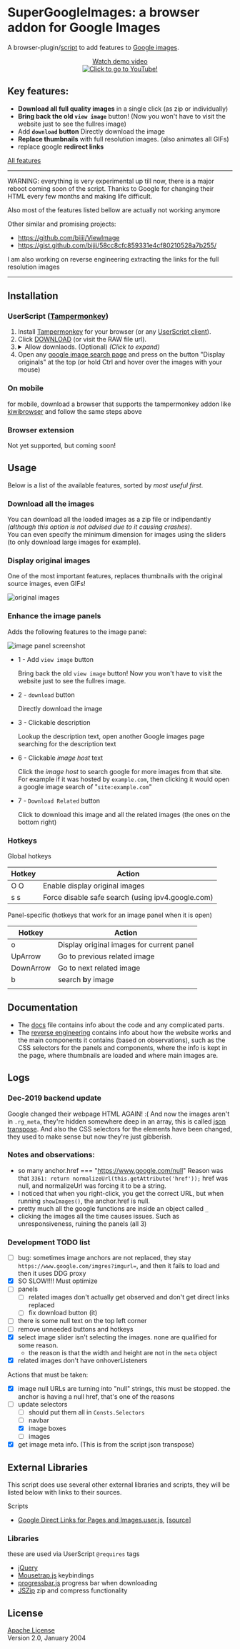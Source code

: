 # SuperGoogleImages: a browser addon for Google Images

A browser-plugin/[script](https://openuserjs.org/about/Userscript-Beginners-HOWTO) to add features to [Google images](https://www.google.com/search?q=example&tbm=isch&safe=strict).

<div align='center'>
     <a href = 'https://youtu.be/ceFuBh8r8GQ?t=24'>
     Watch demo video<br>
        <img src = './Screenshots/Screenshot_imageBoxes_playing_GIFs.gif' alt = 'Click to go to YouTube!' max-height = '400px'>
     </a>
</div>

## Key features:

- **Download all full quality images** in a single click (as zip or individually)
- **Bring back the old `view image`** button! (Now you won't have to visit the website just to see the fullres image)
- Add **`download` button** Directly download the image
- **Replace thumbnails** with full resolution images. (also animates all GIFs)
- replace google **redirect links**

[All features](#Features)

----

WARNING: everything is very experimental up till now, there is a major reboot coming soon of the script.
Thanks to Google for changing their HTML every few months and making life difficult.

Also most of the features listed bellow are actually not working anymore

Other similar and promising projects:
- https://github.com/bijij/ViewImage
- https://gist.github.com/bijij/58cc8cfc859331e4cf80210528a7b255/

I am also working on reverse engineering extracting the links for the full resolution images

-----

## Installation

### UserScript ([Tampermonkey](install:tampermonkey-chrome))

1. Install [Tampermonkey](install:tampermonkey-chrome) for your browser (or any [UserScript client][guide:get-user-script]).
2. Click [DOWNLOAD][download-link] (or visit the RAW file url).
3.  <details>
    <summary>Allow downlaods. (Optional) <i>(Click to expand)</i></summary>
    <ul>
    <li>
    <a href="https://www.tampermonkey.net/faq.php#Q302">Enable <code>Browser API</code>.
      <br>
      <img alt="enable browser API beta" src="https://www.tampermonkey.net/images/animated/gm_download.gif">
    </a>
    <br>
    <ul>
      <li>Go to the Tampermonkey options page</li>
      <li>Scroll down to the <i>Downloads</i> section</li>
      <li>Double-check the <i>Whitelisted File Extensions</i> setting to not contain file extensions of executable files</li>
      <li>Select <i>Browser API</i> at the <i>Download Mode</i> option</li>
      <li>A notification may come up, you need to click at it and to click <i>confirm</i> at the permission grant dialog</li>
    </ul>
    </li>
    <li>When prompted, allow the script to load images, click <code>Always allow all domains</code> (only needed once).<br> <img src="./Screenshots/Screenshot_tampermonkey_allow_connect.png" alt="allow connect permissions" width="250"></li>
    </ul>
    </details>
4. Open any [google image search page](https://www.google.com/search?q=metal+sslug+pixel+art&tbm=isch&tbs=itp:animated&safe=strict) and press on the button "Display originals" at the top (or hold Ctrl and hover over the images with your mouse)

### On mobile

for mobile, download a browser that supports the tampermonkey addon like [kiwibrowser](https://kiwibrowser.com/) and follow the same steps above

### Browser extension

Not yet supported, but coming soon!

## Usage

Below is a list of the available features, sorted by *most useful first*.

### Download all the images

You can download all the loaded images as a zip file or indipendantly *(although this option is not advised due to it causing crashes)*.  
You can even specify the minimum dimension for images using the sliders (to only download large images for example).

### Display original images

One of the most important features, replaces thumbnails with the original source images, even GIFs!

![original images](./Screenshots/Screenshot_imageBoxes_playing_GIFs.gif)

### Enhance the image panels

Adds the following features to the image panel:

![image panel screenshot](./Screenshots/Screenshot_1_ImagePanel_Details.png)

- 1 - Add `view image` button

    Bring back the old `view image` button! Now you won't have to visit the website just to see the fullres image.

- 2 - `download` button

    Directly download the image

- 3 - Clickable description

    Lookup the description text, open another Google images page searching for the description text

<!-- - 5 - Click to view images with **similar dimensions**

    I really missed this feature when Google removed it -->

- 6 - Clickable *image host* text

    Click the *image host* to search google for more images from that site. For example if it was hosted by `example.com`, then clicking it would open a google image search of "`site:example.com`"

- 7 - `Download Related` button

    Click to download this image and all the related images (the ones on the bottom right)

<!-- - 8 - Clickable *page host* text

    Click the *page host* to search google for more images from that site. For example if it was hosted by `example.com`, then clicking it would open a google image search of "`site:example.com`" -->

<!-- TODO: continue listing features -->

### Hotkeys

<!-- TODO: list hotkeys -->

Global hotkeys

| Hotkey | Action                                            |
| ------ | ------------------------------------------------- |
| O O    | Enable display original images                    |
| s s    | Force disable safe search (using ipv4.google.com) |

Panel-specific (hotkeys that work for an image panel when it is open)

| Hotkey    | Action                                    |
| --------- | ----------------------------------------- |
| o         | Display original images for current panel |
| UpArrow   | Go to previous related image              |
| DownArrow | Go to next related image                  |
| b         | search **b**y image                       |
|           |                                           |

## Documentation

- The [docs](docs/doc.md) file contains info about the code and any complicated parts.
- The [reverse engineering](docs\ReverseEngineering.md) contains info about how the website works and the main components it contains (based on observations), such as the CSS selectors for the panels and components, where the info is kept in the page, where thumbnails are loaded and where main images are.

## Logs

### Dec-2019 backend update

Google changed their webpage HTML AGAIN! :(
And now the images aren't in `.rg_meta`, they're hidden somewhere deep in an array, this is called [json transpose](https://codesandbox.io/s/vue-json-transpose-dt915?from-embed).
And also the CSS selectors for the elements have been changed, they used to make sense but now they're just gibberish.

### Notes and observations:

- so many anchor.href === "https://www.google.com/null"
  Reason was that `3361: return normalizeUrl(this.getAttribute('href'));` href was null, and normalizeUrl was forcing it to be a string.
- I noticed that when you right-click, you get the correct URL, but when running `showImages()`, the anchor.href is null.
- pretty much all the google functions are inside an object called `_`
- clicking the images all the time causes issues. Such as unresponsiveness, ruining the panels (all 3)

### Development TODO list
- [ ] bug: sometimes image anchors are not replaced, they stay `https://www.google.com/imgres?imgurl=`, and then it fails to load and then it uses DDG proxy
- [x] SO SLOW!!!! Must optimize
- [ ] panels
  - [ ] related images don't actually get observed and don't get direct links replaced
  - [ ] fix download button (it)
- [ ] there is some null text on the top left corner
- [ ] remove unneeded buttons and hotkeys
- [x] select image slider isn't selecting the images. none are qualified for some reason.
    - the reason is that the width and height are not in the `meta` object
- [x] related images don't have onhoverListeners

Actions that must be taken:
- [x] image null URLs are turning into "null" strings, this must be stopped. the anchor is having a null href, that's one of the reasons
- [ ] update selectors
  - [ ] should put them all in `Consts.Selectors`
  - [ ] navbar
  - [x] image boxes
  - [ ] images
- [x] get image meta info. (This is from the script json transpose)

## External Libraries

This script does use several other external libraries and scripts, they will be listed below with links to their sources.

Scripts

- [Google Direct Links for Pages and Images.user.js](lib/Google%20Direct%20Links%20for%20Pages%20and%20Images.user.js), [[source]](https://greasyfork.org/scripts/19210-google-direct-links-for-pages-and-images/code/Google:%20Direct%20Links%20for%20Pages%20and%20Images.user.js)

### Libraries

these are used via UserScript `@requires` tags

- [jQuery](https://jquery.com/)
- [Mousetrap.js](https://github.com/ccampbell/mousetrap) keybindings
- [progressbar.js](https://github.com/kimmobrunfeldt/progressbar.js/) progress bar when downloading
- [JSZip](https://github.com/Stuk/jszip) zip and compress functionality

## License

[Apache License](LICENSE.md)  
Version 2.0, January 2004

[guide:get-user-script]: https://openuserjs.org/about/Userscript-Beginners-HOWTO#how-do-i-get-going-
[guide:userscript]: https://simply-how.com/enhance-and-fine-tune-any-web-page-the-complete-user-scripts-guide#section-2
[guide:browser-API-beta]: https://www.tampermonkey.net/faq.php#Q302
[guide:browser-API-beta-gif]: https://www.tampermonkey.net/images/animated/gm_download.gif
[download-link]: https://github.com/FarisHijazi/SuperGoogleImages/raw/master/SuperGoogleImages.user.js
[install:tampermonkey-chrome]: https://www.tampermonkey.net/index.php?ext=dhdg&browser=chrome

[chrome-icon]: https://imgur.com/3C4iKO0.png
[firefox-icon]: https://imgur.com/Dy442GK.png
[edge-icon]: https://imgur.com/RlmwPGO.png
[opera-icon]: https://imgur.com/nSJ9htU.png
[safari-icon]: https://imgur.com/ENbaWUu.png
[webbrowser-icon]: https://imgur.com/EuDp4vP.png
[brave-icon]: https://imgur.com/z8yjLZ2.png
[torr-icon]: https://imgur.com/uhb8M86.png
